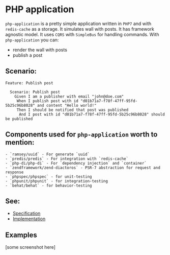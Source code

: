 # PHP application

`php-application` is a pretty simple application written in `PHP7` and with `redis-cache` as a storage. It simulates wall with posts.
It has framework agnostic model. It uses `CQRS` with `SimpleBus` for handling commands.
With `php-application` you can:
- render the wall with posts
- publish a post

## Scenario:

```gherkin
Feature: Publish post

  Scenario: Publish post
    Given I am a publisher with email "john@doe.com"
     When I publish post with id "d01b71a7-f78f-47ff-95fd-5b25c96b8028" and content "Hello world!"
     Then I should be notified that post was published
      And I post with id "d01b71a7-f78f-47ff-95fd-5b25c96b8028" should be published
```

## Components used for `php-application` worth to mention:
    - `ramsey/uuid` - For generate `uuid`
    - `predis/predis` - For integration with `redis-cache`
    - `php-di/php-di` - For `dependency injection` and `container`
    - `zendframework/zend-diactoros` - PSR-7 abstraction for request and response
    - `phpspec/phpspec` - for unit-testing
    - `phpunit/phpunit` - for integration-testing
    - `behat/behat` - for behavior-testing


## See:
- [Specification](php-application/tests/unit)
- [Implementation](php-application/src)


## Examples

[some screenshot here]